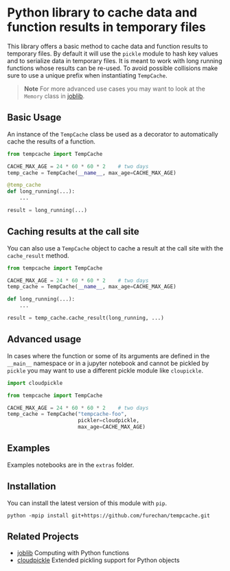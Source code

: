 # Python library to cache data and function results in temporary files

This library offers a basic method to
cache data and function results to temporary files.
By default it will use the `pickle` module
to hash key values and to serialize data in temporary files.
It is meant to work with long running functions
whose results can be re-used. To avoid possible collisions
make sure to use a unique prefix when instantiating `TempCache`.


> **Note**
For more advanced use cases you may want to look at the `Memory` class
in [joblib](https://github.com/joblib/joblib).


## Basic Usage

An instance of the `TempCache` class be used as a decorator
to automatically cache the results of a function.

```python
from tempcache import TempCache

CACHE_MAX_AGE = 24 * 60 * 60 * 2    # two days
temp_cache = TempCache(__name__, max_age=CACHE_MAX_AGE)

@temp_cache
def long_running(...):
    ...

result = long_running(...)
```

## Caching results at the call site

You can also use a `TempCache` object to cache a result
at the call site with the `cache_result` method. 

```python
from tempcache import TempCache

CACHE_MAX_AGE = 24 * 60 * 60 * 2    # two days
temp_cache = TempCache(__name__, max_age=CACHE_MAX_AGE)

def long_running(...):
    ...

result = temp_cache.cache_result(long_running, ...)
```

## Advanced usage

In cases where the function or some of its arguments
are defined in the `__main__` namespace or in a jupyter notebook
and cannot be pickled by `pickle` you may want
to use a different pickle module like `cloupickle`.


```python
import cloudpickle

from tempcache import TempCache

CACHE_MAX_AGE = 24 * 60 * 60 * 2    # two days
temp_cache = TempCache("tempcache-foo",
                       pickler=cloudpickle,
                       max_age=CACHE_MAX_AGE)
```

## Examples

Examples notebooks are in the `extras` folder.

## Installation

You can install the latest version of this module with `pip`.

```console
python -mpip install git+https://github.com/furechan/tempcache.git
```

## Related Projects

- [joblib](https://github.com/joblib/joblib)
Computing with Python functions
- [cloudpickle](https://github.com/cloudpipe/cloudpickle)
Extended pickling support for Python objects

